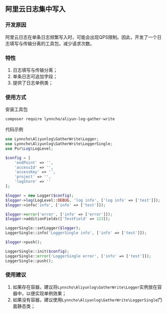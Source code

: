 ## 阿里云日志集中写入

### 开发原因

阿里云日志在单条日志频繁写入时，可能会出现QPS限制。因此，开发了一个日志填写与传输分离的工具包，减少请求次数。

### 特性

1. 日志填写与传输分离；
2. 单条日志可追加字段；
3. 提供了日志单例类；

### 使用方式

安装工具包

```bash
composer require lynncho/aliyun-log-gather-write
```

代码示例

```php
use Lynncho\Aliyunlog\GatherWrite\Logger;
use Lynncho\Aliyunlog\GatherWrite\LoggerSingle;
use Psr\Log\LogLevel;

$config = [
    'endPoint' => '',
    'accessId' => '',
    'accessKey' => '',
    'project' => '',
    'logStore' => ''
];

$logger = new Logger($config);
$logger->log(LogLevel::DEBUG, 'log info', ['log info' => ['test']]);
$logger->info('info', ['info' => ['test']]);

$logger->error('error', ['info' => ['error']]);
$logger->additionFields(['TestField' => 123]);

LoggerSingle::setLogger($logger);
LoggerSingle::info('LoggerSingle info', ['info' => ['test']]);

$logger->push();

LoggerSingle::init($config);
LoggerSingle::error('LoggerSingle error', ['info' => ['test']]);
LoggerSingle::push();
```

### 使用建议

1. 如果存在容器，建议将`Lynncho\Aliyunlog\GatherWrite\Logger`实例放在容器中，以便实现单例效果；
2. 如果没有容器，建议使用`Lynncho\Aliyunlog\GatherWrite\LoggerSingle`门面静态类；